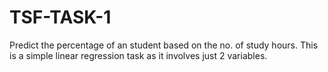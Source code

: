 # TSF-TASK-1
Predict the percentage of an student based on the no. of study hours.
This is a simple linear regression task as it involves just 2 variables.
